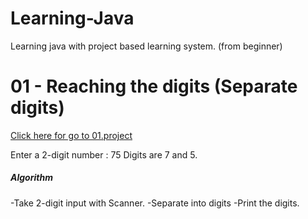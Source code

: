 # Learning-Java
Learning java with project based learning system.  (from beginner)

# 01 - Reaching the digits (Separate digits)
<a href="https://github.com/Burakegekocabay/Learning-Java/">Click here for go to 01.project</a>

Enter a 2-digit number : 75
Digits are 7 and 5.

<h5>Algorithm</h5>
-Take 2-digit input with Scanner.
-Separate into digits
-Print the digits.
